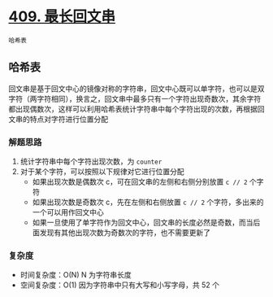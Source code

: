 # [409. 最长回文串](https://leetcode-cn.com/problems/longest-palindrome/solution/zui-chang-hui-wen-chuan-by-leetcode-solution/)

`哈希表`

## 哈希表

回文串是基于回文中心的镜像对称的字符串，回文中心既可以单字符，也可以是双字符（两字符相同），换言之，回文串中最多只有一个字符出现奇数次，其余字符都出现偶数次，这样可以利用哈希表统计字符串中每个字符出现的次数，再根据回文串的特点对字符进行位置分配

### 解题思路

1. 统计字符串中每个字符出现次数，为 `counter`
2. 对于某个字符，可以按照以下规律对它进行位置分配
    - 如果出现次数是偶数次 c，可在回文串的左侧和右侧分别放置 `c // 2` 个字符
    - 如果出现次数是奇数次 c，先在左侧和右侧放置 `c // 2` 个字符，多出来的一个可以用作回文中心
    - 如果一旦使用了单字符作为回文中心，回文串的长度必然是奇数，而当后面发现有其他出现次数为奇数次的字符，也不需要更新了

### 复杂度

- 时间复杂度：O(N) N 为字符串长度
- 空间复杂度：O(1) 因为字符串中只有大写和小写字母，共 52 个
